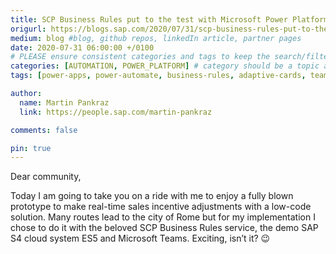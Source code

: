 ```yaml
---
title: SCP Business Rules put to the test with Microsoft Power Platform
origurl: https://blogs.sap.com/2020/07/31/scp-business-rules-put-to-the-test-with-microsoft-power-platform/
medium: blog #blog, github repos, linkedIn article, partner pages
date: 2020-07-31 06:00:00 +/0100
# PLEASE ensure consistent categories and tags to keep the search/filtering meaningful!
categories: [AUTOMATION, POWER_PLATFORM] # category should be a topic and sub-category primary product
tags: [power-apps, power-automate, business-rules, adaptive-cards, teams, outlook, sap-btp]     # TAG names should always be lowercase

author:
  name: Martin Pankraz
  link: https://people.sap.com/martin-pankraz

comments: false

pin: true
---
```


Dear community,

Today I am going to take you on a ride with me to enjoy a fully blown prototype to make real-time sales incentive adjustments with a low-code solution. Many routes lead to the city of Rome but for my implementation I chose to do it with the beloved SCP Business Rules service, the demo SAP S4 cloud system ES5 and Microsoft Teams. Exciting, isn’t it? 😉
